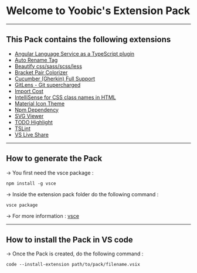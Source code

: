# Welcome to Yoobic's Extension Pack

----
## This Pack contains the following extensions
*   [Angular Language Service as a TypeScript plugin](https://github.com/cyrilletuzi/vscode-typescript-angular-plugin)
*   [Auto Rename Tag](https://github.com/formulahendry/vscode-auto-rename-tag)
*   [Beautify css/sass/scss/less](https://github.com/mike7515/code-beautifier)
*   [Bracket Pair Colorizer](https://github.com/CoenraadS/BracketPair)
*   [Cucumber (Gherkin) Full Support](https://github.com/alexkrechik/VSCucumberAutoComplete)
*   [GitLens - Git supercharged](https://github.com/eamodio/vscode-gitlens)
*   [Import Cost](https://github.com/wix/import-cost)
*   [IntelliSense for CSS class names in HTML](https://github.com/Zignd/HTML-CSS-Class-Completion)
*   [Material Icon Theme](https://github.com/PKief/vscode-material-icon-theme)
*   [Npm Dependency](https://github.com/leftstick/vscode-npm-dependency)
*   [SVG Viewer](https://github.com/cssho/vscode-svgviewer)
*   [TODO Highlight](https://github.com/wayou/vscode-todo-highlight)
*   [TSLint](https://github.com/Microsoft/vscode-tslint)
*   [VS Live Share](https://github.com/MicrosoftDocs/live-share)

----
## How to generate the Pack
-> You first need the vsce package :

    npm install -g vsce

-> Inside the extension pack folder do the following command :

    vsce package

-> For more information : [vsce](https://code.visualstudio.com/docs/extensions/publish-extension)

----
## How to install the Pack in VS code
-> Once the Pack is created, do the following command :

    code --install-extension path/to/pack/filename.vsix
